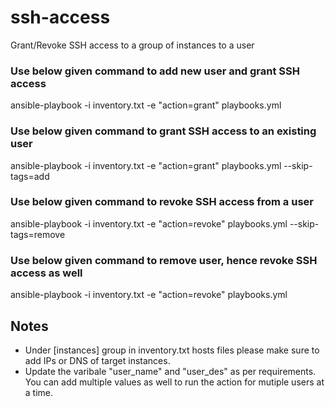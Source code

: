# ssh-access
Grant/Revoke SSH access to a group of instances to a user

### Use below given command to add new user and grant SSH access
ansible-playbook -i inventory.txt -e "action=grant" playbooks.yml

### Use below given command to grant SSH access to an existing user
ansible-playbook -i inventory.txt -e "action=grant" playbooks.yml --skip-tags=add

### Use below given command to revoke SSH access from a user
ansible-playbook -i inventory.txt -e "action=revoke" playbooks.yml --skip-tags=remove

### Use below given command to remove user, hence revoke SSH access as well
ansible-playbook -i inventory.txt -e "action=revoke" playbooks.yml


## Notes
 - Under [instances] group in inventory.txt hosts files please make sure to add IPs or DNS of target instances.
 - Update the varibale "user_name" and "user_des" as per requirements. You can add multiple values as well to run the action for mutiple users at a time.
